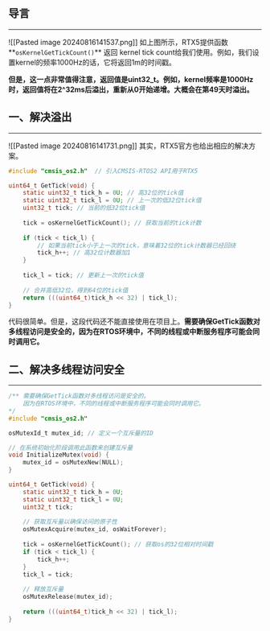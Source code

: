 ## 导言
---
![[Pasted image 20240816141537.png]]
如上图所示，RTX5提供函数**`osKernelGetTickCount()`** 返回 kernel tick count给我们使用。例如，我们设置kernel的频率1000Hz的话，它将返回1m的时间戳。

**但是，这一点非常值得注意，返回值是uint32_t。例如，kernel频率是1000Hz时，返回值将在2^32ms后溢出，重新从0开始递增。大概会在第49天时溢出。**
## 一、解决溢出

---
![[Pasted image 20240816141731.png]]
其实，RTX5官方也给出相应的解决方案。

```c
#include "cmsis_os2.h"  // 引入CMSIS-RTOS2 API用于RTX5

uint64_t GetTick(void) {
    static uint32_t tick_h = 0U; // 高32位的tick值
    static uint32_t tick_l = 0U; // 上一次的低32位tick值
    uint32_t tick; // 当前的低32位tick值
    
    tick = osKernelGetTickCount(); // 获取当前的tick计数
    
    if (tick < tick_l) {
        // 如果当前tick小于上一次的tick，意味着32位的tick计数器已经回绕
        tick_h++; // 高32位计数器加1
    }
    
    tick_l = tick; // 更新上一次的tick值
    
    // 合并高低32位，得到64位的tick值
    return (((uint64_t)tick_h << 32) | tick_l);
}
```

代码很简单。但是，这段代码还不能直接使用在项目上。**需要确保GetTick函数对多线程访问是安全的，因为在RTOS环境中，不同的线程或中断服务程序可能会同时调用它。**

## 二、解决多线程访问安全
----
```c
/** 需要确保GetTick函数对多线程访问是安全的。
    因为在RTOS环境中，不同的线程或中断服务程序可能会同时调用它。
*/
#include "cmsis_os2.h"

osMutexId_t mutex_id; // 定义一个互斥量的ID

// 在系统初始化阶段调用此函数来创建互斥量
void InitializeMutex(void) {
    mutex_id = osMutexNew(NULL);
}

uint64_t GetTick(void) {
    static uint32_t tick_h = 0U;
    static uint32_t tick_l = 0U;
    uint32_t tick;
    
    // 获取互斥量以确保访问的原子性
    osMutexAcquire(mutex_id, osWaitForever);
    
    tick = osKernelGetTickCount(); // 获取os的32位相对时间戳
    if (tick < tick_l) {
        tick_h++;
    }
    tick_l = tick;
    
    // 释放互斥量
    osMutexRelease(mutex_id);
    
    return (((uint64_t)tick_h << 32) | tick_l);
}
```